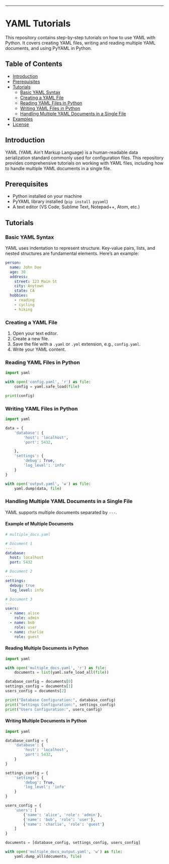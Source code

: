 
---

# YAML Tutorials

This repository contains step-by-step tutorials on how to use YAML with Python. It covers creating YAML files, writing and reading multiple YAML documents, and using PyYAML in Python.

## Table of Contents

- [Introduction](#introduction)
- [Prerequisites](#prerequisites)
- [Tutorials](#tutorials)
  - [Basic YAML Syntax](#basic-yaml-syntax)
  - [Creating a YAML File](#creating-a-yaml-file)
  - [Reading YAML Files in Python](#reading-yaml-files-in-python)
  - [Writing YAML Files in Python](#writing-yaml-files-in-python)
  - [Handling Multiple YAML Documents in a Single File](#handling-multiple-yaml-documents-in-a-single-file)
- [Examples](#examples)
- [License](#license)

## Introduction

YAML (YAML Ain't Markup Language) is a human-readable data serialization standard commonly used for configuration files. This repository provides comprehensive tutorials on working with YAML files, including how to handle multiple YAML documents in a single file.

## Prerequisites

- Python installed on your machine
- PyYAML library installed (`pip install pyyaml`)
- A text editor (VS Code, Sublime Text, Notepad++, Atom, etc.)

## Tutorials

### Basic YAML Syntax

YAML uses indentation to represent structure. Key-value pairs, lists, and nested structures are fundamental elements. Here’s an example:

```yaml
person:
  name: John Doe
  age: 30
  address:
    street: 123 Main St
    city: Anytown
    state: CA
  hobbies:
    - reading
    - cycling
    - hiking
```

### Creating a YAML File

1. Open your text editor.
2. Create a new file.
3. Save the file with a `.yaml` or `.yml` extension, e.g., `config.yaml`.
4. Write your YAML content.

### Reading YAML Files in Python

```python
import yaml

with open('config.yaml', 'r') as file:
    config = yaml.safe_load(file)

print(config)
```

### Writing YAML Files in Python

```python
import yaml

data = {
    'database': {
        'host': 'localhost',
        'port': 5432,

    },
    'settings': {
        'debug': True,
        'log_level': 'info'
    }
}

with open('output.yaml', 'w') as file:
    yaml.dump(data, file)
```

### Handling Multiple YAML Documents in a Single File

YAML supports multiple documents separated by `---`.

#### Example of Multiple Documents

```yaml
# multiple_docs.yaml

# Document 1
---
database:
  host: localhost
  port: 5432

# Document 2
---
settings:
  debug: true
  log_level: info

# Document 3
---
users:
  - name: alice
    role: admin
  - name: bob
    role: user
  - name: charlie
    role: guest
```

#### Reading Multiple Documents in Python

```python
import yaml

with open('multiple_docs.yaml', 'r') as file:
    documents = list(yaml.safe_load_all(file))

database_config = documents[0]
settings_config = documents[1]
users_config = documents[2]

print("Database Configuration:", database_config)
print("Settings Configuration:", settings_config)
print("Users Configuration:", users_config)
```

#### Writing Multiple Documents in Python

```python
import yaml

database_config = {
    'database': {
        'host': 'localhost',
        'port': 5432,
    }
}

settings_config = {
    'settings': {
        'debug': True,
        'log_level': 'info'
    }
}

users_config = {
    'users': [
        {'name': 'alice', 'role': 'admin'},
        {'name': 'bob', 'role': 'user'},
        {'name': 'charlie', 'role': 'guest'}
    ]
}

documents = [database_config, settings_config, users_config]

with open('multiple_docs_output.yaml', 'w') as file:
    yaml.dump_all(documents, file)
```
